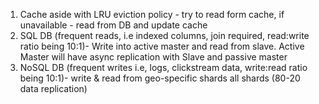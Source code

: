 1. Cache aside with LRU eviction policy - try to read form cache, if unavailable - read from DB and update cache 
2. SQL DB (frequent reads, i.e indexed columns, join required, read:write ratio being 10:1)- Write into active master and read from slave. Active Master will have async replication with Slave and passive master
3. NoSQL DB (frequent writes i.e, logs, clickstream data, write:read ratio being 10:1)- write & read from geo-specific shards
all shards (80-20 data replication)
